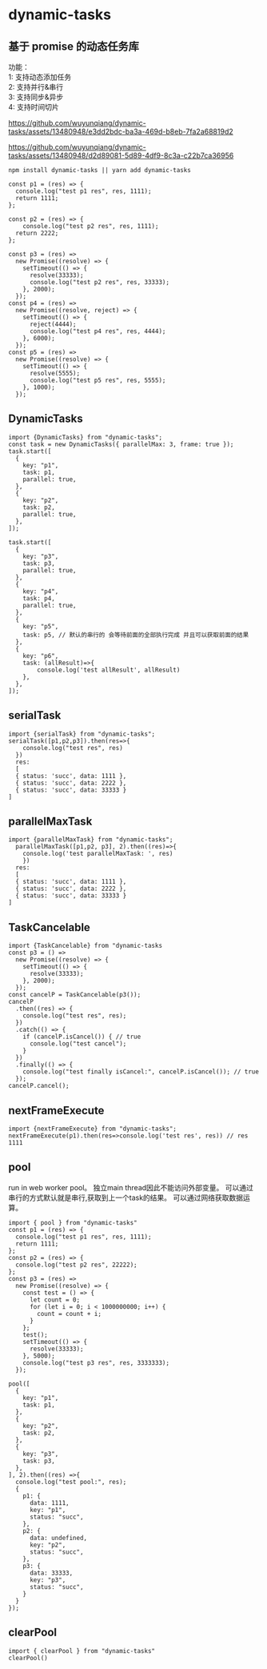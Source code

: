 # dynamic-tasks

## 基于 promise 的动态任务库

功能：<br>
1: 支持动态添加任务<br>
2: 支持并行&串行<br>
3: 支持同步&异步<br>
4: 支持时间切片<br>

https://github.com/wuyunqiang/dynamic-tasks/assets/13480948/e3dd2bdc-ba3a-469d-b8eb-7fa2a68819d2

https://github.com/wuyunqiang/dynamic-tasks/assets/13480948/d2d89081-5d89-4df9-8c3a-c22b7ca36956

```
npm install dynamic-tasks || yarn add dynamic-tasks
```

```
const p1 = (res) => {
  console.log("test p1 res", res, 1111);
  return 1111;
};

const p2 = (res) => {
    console.log("test p2 res", res, 1111);
  return 2222;
};

const p3 = (res) =>
  new Promise((resolve) => {
    setTimeout(() => {
      resolve(33333);
      console.log("test p2 res", res, 33333);
    }, 2000);
  });
const p4 = (res) =>
  new Promise((resolve, reject) => {
    setTimeout(() => {
      reject(4444);
      console.log("test p4 res", res, 4444);
    }, 6000);
  });
const p5 = (res) =>
  new Promise((resolve) => {
    setTimeout(() => {
      resolve(5555);
      console.log("test p5 res", res, 5555);
    }, 1000);
  });
```

## DynamicTasks

```
import {DynamicTasks} from "dynamic-tasks";
const task = new DynamicTasks({ parallelMax: 3, frame: true });
task.start([
  {
    key: "p1",
    task: p1,
    parallel: true,
  },
  {
    key: "p2",
    task: p2,
    parallel: true,
  },
]);

task.start([
  {
    key: "p3",
    task: p3,
    parallel: true,
  },
  {
    key: "p4",
    task: p4,
    parallel: true,
  },
  {
    key: "p5",
    task: p5, // 默认的串行的 会等待前面的全部执行完成 并且可以获取前面的结果
  },
  {
    key: "p6",
    task: (allResult)=>{
        console.log('test allResult', allResult)
    },
  },
]);
```

## serialTask

```
import {serialTask} from "dynamic-tasks";
serialTask([p1,p2,p3]).then(res=>{
    console.log("test res", res)
  })
  res:
  [
  { status: 'succ', data: 1111 },
  { status: 'succ', data: 2222 },
  { status: 'succ', data: 33333 }
]
```

## parallelMaxTask

```
import {parallelMaxTask} from "dynamic-tasks";
  parallelMaxTask([p1,p2, p3], 2).then((res)=>{
    console.log('test parallelMaxTask: ', res)
    })
  res:
  [
  { status: 'succ', data: 1111 },
  { status: 'succ', data: 2222 },
  { status: 'succ', data: 33333 }
]
```

## TaskCancelable

```
import {TaskCancelable} from "dynamic-tasks
const p3 = () =>
  new Promise((resolve) => {
    setTimeout(() => {
      resolve(33333);
    }, 2000);
  });
const cancelP = TaskCancelable(p3());
cancelP
  .then((res) => {
    console.log("test res", res);
  })
  .catch(() => {
    if (cancelP.isCancel()) { // true
      console.log("test cancel");
    }
  })
  .finally(() => {
    console.log("test finally isCancel:", cancelP.isCancel()); // true
  });
cancelP.cancel();
```

## nextFrameExecute

```
import {nextFrameExecute} from "dynamic-tasks";
nextFrameExecute(p1).then(res=>console.log('test res', res)) // res 1111
```

## pool
run in web worker pool。
独立main thread因此不能访问外部变量。
可以通过串行的方式默认就是串行,获取到上一个task的结果。
可以通过网络获取数据运算。
```
import { pool } from "dynamic-tasks"
const p1 = (res) => {
  console.log("test p1 res", res, 1111);
  return 1111;
};
const p2 = (res) => {
  console.log("test p2 res", 22222);
};
const p3 = (res) =>
  new Promise((resolve) => {
    const test = () => {
      let count = 0;
      for (let i = 0; i < 1000000000; i++) {
        count = count + i;
      }
    };
    test();
    setTimeout(() => {
      resolve(33333);
    }, 5000);
    console.log("test p3 res", res, 3333333);
  });

pool([
  {
    key: "p1",
    task: p1,
  },
  {
    key: "p2",
    task: p2,
  },
  {
    key: "p3",
    task: p3,
  },
], 2).then((res) =>{
  console.log("test pool:", res);
  {
    p1: {
      data: 1111,
      key: "p1",
      status: "succ",
    },
    p2: {
      data: undefined,
      key: "p2",
      status: "succ",
    },
    p3: {
      data: 33333,
      key: "p3",
      status: "succ",
    }
  }
});
```

## clearPool
```
import { clearPool } from "dynamic-tasks"
clearPool()
```
